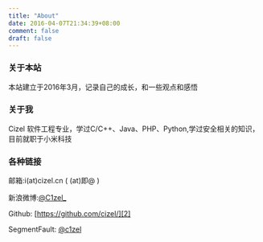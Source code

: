 ```yaml
---
title: "About"
date: 2016-04-07T21:34:39+08:00
comment: false
draft: false
---
```


### 关于本站
本站建立于2016年3月，记录自己的成长，和一些观点和感悟

### 关于我
Cizel 软件工程专业，学过C/C++、Java、PHP、Python,学过安全相关的知识，目前就职于小米科技

### 各种链接

邮箱:i(at)cizel.cn ( (at)即@ )

新浪微博:[@C1zel_][1]

Github: [https://github.com/cizel/][2]

SegmentFault: [@c1zel][3]

[1]:http://weibo.com/itcizel/
[2]:https://github.com/cizel/
[3]:https://segmentfault.com/u/c1zel

